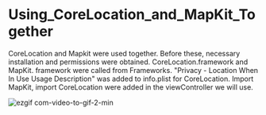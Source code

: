 # Using_CoreLocation_and_MapKit_Together

CoreLocation and Mapkit were used together.
Before these, necessary installation and permissions were obtained. CoreLocation.framework and MapKit.
framework were called from Frameworks.
"Privacy - Location When In Use Usage Description" was added to info.plist for CoreLocation.
Import MapKit, import CoreLocation were added in the viewController we will use.

![ezgif com-video-to-gif-2-min](https://user-images.githubusercontent.com/86594390/154327070-4ca64567-f018-4663-9800-4fe7a048f631.gif)
